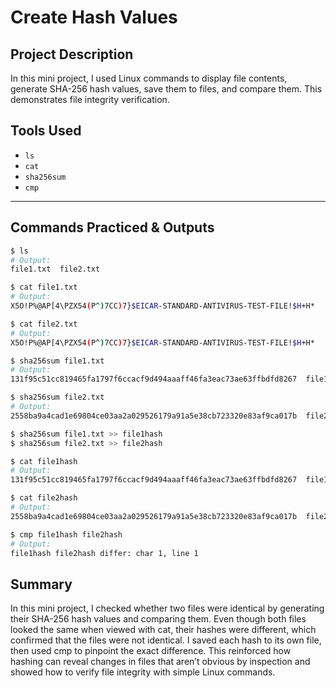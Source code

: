 # Create Hash Values

## Project Description
In this mini project, I used Linux commands to display file contents, generate SHA-256 hash values, save them to files, and compare them. This demonstrates file integrity verification.

## Tools Used
- `ls`
- `cat`
- `sha256sum`
- `cmp`

---

## Commands Practiced & Outputs
```bash
$ ls
# Output:
file1.txt  file2.txt

$ cat file1.txt
# Output:
X5O!P%@AP[4\PZX54(P^)7CC)7}$EICAR-STANDARD-ANTIVIRUS-TEST-FILE!$H+H*

$ cat file2.txt
# Output:
X5O!P%@AP[4\PZX54(P^)7CC)7}$EICAR-STANDARD-ANTIVIRUS-TEST-FILE!$H+H*

$ sha256sum file1.txt
# Output:
131f95c51cc819465fa1797f6ccacf9d494aaaff46fa3eac73ae63ffbdfd8267  file1.txt

$ sha256sum file2.txt
# Output:
2558ba9a4cad1e69804ce03aa2a029526179a91a5e38cb723320e83af9ca017b  file2.txt

$ sha256sum file1.txt >> file1hash
$ sha256sum file2.txt >> file2hash

$ cat file1hash
# Output:
131f95c51cc819465fa1797f6ccacf9d494aaaff46fa3eac73ae63ffbdfd8267  file1.txt

$ cat file2hash
# Output:
2558ba9a4cad1e69804ce03aa2a029526179a91a5e38cb723320e83af9ca017b  file2.txt

$ cmp file1hash file2hash
# Output:
file1hash file2hash differ: char 1, line 1
```

## Summary

In this mini project, I checked whether two files were identical by generating their SHA-256 hash values and comparing them. Even though both files looked the same when viewed with cat, their hashes were different, which confirmed that the files were not identical. I saved each hash to its own file, then used cmp to pinpoint the exact difference. This reinforced how hashing can reveal changes in files that aren’t obvious by inspection and showed how to verify file integrity with simple Linux commands.
